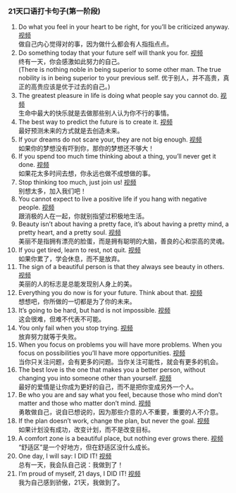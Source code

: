 ### 21天口语打卡句子(第一阶段)
1. Do what you feel in your heart to be right, for you’ll be criticized anyway. [视频](https://mp.weixin.qq.com/s?__biz=MjM5MjAzMzM4MA==&mid=503634287&idx=1&sn=7a10846b40dcbb8e250604aaa3667a4e)  
做自己内心觉得对的事，因为做什么都会有人指指点点。
2.	Do something today that your future self will thank you for. [视频](https://mp.weixin.qq.com/s?__biz=MjM5MjAzMzM4MA==&mid=503634378&idx=1&sn=d15f0667668e106c38aaa7149496392d)  
终有一天，你会感激如此努力的自己。  
(There is nothing noble in being superior to some other man. The true nobility is in being superior to your previous self. 优于别人，并不高贵，真正的高贵应该是优于过去的自己。)
3.	The greatest pleasure in life is doing what people say you cannot do. [视频](https://mp.weixin.qq.com/s?__biz=MjM5MjAzMzM4MA==&mid=503634439&idx=1&sn=b02ed72b38d61a0b70fba959feb1a9a2)  
生命中最大的快乐就是去做那些别人认为你不行的事情。
4. The best way to predict the future is to create it. [视频](https://mp.weixin.qq.com/s?__biz=MjM5MjAzMzM4MA==&mid=503634463&idx=1&sn=e505e75b229b68d256550b4e39d1dbd7)  
最好预测未来的方式就是去创造未来。
5.	If your dreams do not scare your, they are not big enough. [视频](https://mp.weixin.qq.com/s?__biz=MjM5MjAzMzM4MA==&mid=503634537&idx=1&sn=cadf3094bc61ea79c4a8c8a778fa05d7)  
如果你的梦想没有吓到你，那你的梦想还不够大！
6.	If you spend too much time thinking about a thing, you’ll never get it done. [视频](https://mp.weixin.qq.com/s?__biz=MjM5MjAzMzM4MA==&mid=503634583&idx=1&sn=338d1b3110339ac13ea5c2015fc9c175)  
如果花太多时间去想，你永远也做不成想做的事。
7.	Stop thinking too much, just join us! [视频](https://mp.weixin.qq.com/s?__biz=MjM5MjAzMzM4MA==&mid=503634595&idx=1&sn=47f97c31f387d171cfaabff214025f80)  
别想太多，加入我们吧！
8.	You cannot expect to live a positive life if you hang with negative people. [视频](https://mp.weixin.qq.com/s?__biz=MjM5MjAzMzM4MA==&mid=503634623&idx=1&sn=544708dcb686084c7d5730016ebd2cf9)  
跟消极的人在一起，你就别指望过积极地生活。
9.	Beauty isn’t about having a pretty face, it’s about having a pretty mind, a pretty heart, and a pretty soul. [视频](https://mp.weixin.qq.com/s?__biz=MjM5MjAzMzM4MA==&mid=503634700&idx=1&sn=3189f9a150d89f79c5f28f23ba43f9c8)  
美丽不是指拥有漂亮的脸蛋，而是拥有聪明的大脑，善良的心和崇高的灵魂。
10.	If you get tired, learn to rest, not quit. [视频](https://mp.weixin.qq.com/s?__biz=MjM5MjAzMzM4MA==&mid=503634752&idx=1&sn=3f496f3a0a6ccdf2734853da941cbf74)  
如果你累了，学会休息，而不是放弃。
11.	The sign of a beautiful person is that they always see beauty in others. [视频](https://mp.weixin.qq.com/s?__biz=MjM5MjAzMzM4MA==&mid=503634794&idx=1&sn=b18e7f0fdb4bdc39263f9167fac51719)  
美丽的人的标志是总能发现别人身上的美。
12.	Everything you do now is for your future. Think about that. [视频](https://mp.weixin.qq.com/s?__biz=MjM5MjAzMzM4MA==&mid=503634830&idx=1&sn=31ada711433ba76854ccec14a9b34675)  
想想吧，你所做的一切都是为了你的未来。
13.	It’s going to be hard, but hard is not impossible. [视频](https://mp.weixin.qq.com/s?__biz=MjM5MjAzMzM4MA==&mid=503634856&idx=1&sn=8ed04ff4883b22257ecd760caaefae1b)  
这会很难，但难不代表不可能。
14.	You only fail when you stop trying. [视频](https://mp.weixin.qq.com/s?__biz=MjM5MjAzMzM4MA==&mid=503634890&idx=1&sn=a6e9dc16082d6514912ff805236084fb)  
放弃努力就等于失败。
15.	When you focus on problems you will have more problems. When you focus on possibilities you’ll have more opportunities. [视频](https://mp.weixin.qq.com/s?__biz=MjM5MjAzMzM4MA==&mid=503634915&idx=1&sn=3a9a1d7eb8ce3e968545eb3c9fab4f52)  
当你只关注问题，会有更多的问题。当你关注可能性，就会有更多的机会。
16.	The best love is the one that makes you a better person, without changing you into someone other than yourself. [视频](https://mp.weixin.qq.com/s?__biz=MjM5MjAzMzM4MA==&mid=503634956&idx=1&sn=22d54691c8008edb33d587b48bcd0726)  
最好的爱情是让你成为更好的自己，而不是把你变成另外一个人。
17.	Be who you are and say what you feel, because those who mind don’t matter and those who matter don’t mind. [视频](https://mp.weixin.qq.com/s?__biz=MjM5MjAzMzM4MA==&mid=503634983&idx=1&sn=448352d103ac4b889e7f1516ac590e42)  
勇敢做自己，说自已想说的，因为那些介意的人不重要，重要的人不介意。
18.	If the plan doesn’t work, change the plan, but never the goal. [视频](https://mp.weixin.qq.com/s?__biz=MjM5MjAzMzM4MA==&mid=503635003&idx=1&sn=34a0f02af40ec7d7bd645d7c2c4e186f)  
如果计划没有成功，改变计划，而不是改变目标。
19.	A comfort zone is a beautiful place, but nothing ever grows there. [视频](https://mp.weixin.qq.com/s?__biz=MjM5MjAzMzM4MA==&mid=503635031&idx=1&sn=487606457689f1d73395adb90991c881)  
“舒适区”是一个好地方，但在舒适区没什么成长。
20.	One day, I will say: I DID IT! [视频](https://mp.weixin.qq.com/s?__biz=MjM5MjAzMzM4MA==&mid=503635062&idx=1&sn=6f99479010a334ab5609c52c46e73f6e)  
总有一天，我会队自己说：我做到了！
21.	I’m proud of myself, 21 days, I DID IT! [视频](https://mp.weixin.qq.com/s?__biz=MjM5MjAzMzM4MA==&mid=503635089&idx=1&sn=7772a61705dc4c049ca89ddced13eda1)  
我为自己感到骄傲，21天，我做到了。
